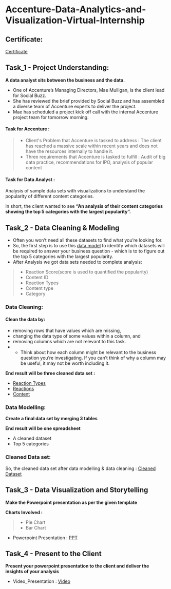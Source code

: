 # Accenture-Data-Analytics-and-Visualization-Virtual-Internship
## Certificate:
[Certificate](https://github.com/amreenshaikh777/Accenture--Data-Analytics-Virtual-Experience/blob/main/Accenture%20Certificate.pdf)

## Task_1 - Project Understanding:

**A data analyst sits between the business and the data.**

 - One of Accenture’s Managing Directors, Mae Mulligan, is the client lead for Social Buzz.
 - She has reviewed the brief provided by Social Buzz and has assembled a diverse team of Accenture experts to deliver the project.
 - Mae has scheduled a project kick off call with the internal Accenture project team for tomorrow morning.

#### Task for Accenture : 

 >- Client's Problem that Accenture is tasked to address : The client has reached a massive scale within recent years and does not have the resources internally to handle it.
 >- Three requirements that Accenture is tasked to fulfill : Audit of big data practice, recommendations for IPO, analysis of popular content

 
 #### Task for Data Analyst :
Analysis of sample data sets with visualizations to understand the popularity of different content categories.

In short, the client wanted to see **“An analysis of their content categories showing the top 5 categories with the largest popularity”.** 

## Task_2 - Data Cleaning & Modeling

 - Often you won’t need all these datasets to find what you’re looking for.
 - So, the first step is to use this [data model](https://github.com/amreenshaikh777/Accenture--Data-Analytics-Virtual-Experience/blob/main/Task-2%20Data%20Modelling%20and%20data%20cleaning/Data%20model.pdf) to identify which datasets will be required to answer your business question - which is to to figure out the top 5 categories with the largest popularity.
 - After Analysis we got data sets needed to complete analysis:
 >- Reaction Score(score is used to quantified the popularity)
 >- Content ID
 >- Reaction Types
 >- Content type
 >- Category
 
### Data Cleaning:
#### Clean the data by:
 - removing rows that have values which are missing,
 - changing the data type of some values within a column, and
 - removing columns which are not relevant to this task.
 - - Think about how each column might be relevant to the business question you’re investigating. If you can’t think of why a column may be useful, it may not be worth including it.

**End result will be three cleaned data set :**
 - [Reaction Types](https://github.com/amreenshaikh777/Accenture--Data-Analytics-Virtual-Experience/blob/main/Datasets/ReactionTypes.csv)
 - [Reactions](https://github.com/amreenshaikh777/Accenture--Data-Analytics-Virtual-Experience/blob/main/Datasets/Reactions.csv)
 - [Content](https://github.com/amreenshaikh777/Accenture--Data-Analytics-Virtual-Experience/blob/main/Datasets/Content.csv)

### Data Modelling:

**Create a final data set by merging 3 tables**

**End result will be one spreadsheet**
 - A cleaned dataset
 - Top 5 categories
 
 ### Cleaned Data set:
 So, the cleaned data set after data modelling & data cleaning : [Cleaned Dataset](https://github.com/amreenshaikh777/Accenture--Data-Analytics-Virtual-Experience/blob/main/Task-2%20Data%20Modelling%20and%20data%20cleaning/Cleaned%20Dataset.xlsx)
 
 ## Task_3 - Data Visualization and Storytelling

 **Make the Powerpoint presentation as per the given template**
 
 **Charts Involved :**
  >- Pie Chart
  >- Bar Chart
  
 - Powerpoint Presentation : [PPT](https://github.com/amreenshaikh777/Accenture--Data-Analytics-Virtual-Experience/blob/main/Task-%203%20data%20visulizations%20and%20storytelling/PowerPoint%20presentation.pptx_)
 
 ## Task_4 - Present to the Client
 
 **Present your powerpoint presentation to the client and deliver the insights of your analysis** 
 
- Video_Presentation : [Video](https://github.com/amreenshaikh777/Accenture--Data-Analytics-Virtual-Experience/blob/main/Task-4%20present%20to%20the%20client/Presentation.webm)
